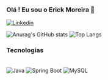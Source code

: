### Olá ! Eu sou o Erick Moreira 🤙

[![Linkedin](https://img.shields.io/badge/LinkedIn-0077B5?style=for-the-badge&logo=linkedin&logoColor=white)](https://www.linkedin.com/in/eriickmoreeira/)

![Anurag's GitHub stats](https://github-readme-stats.vercel.app/api?username=eriickmoreeira&show_icons=true&theme=dark)
![Top Langs](https://github-readme-stats.vercel.app/api/top-langs/?username=eriickmoreeira&hide_progress=true)

### Tecnologias 
<div style="display: inline_block"><br/>
  <img align="center" alt="Java" src="https://img.shields.io/badge/Java-ED8B00?style=for-the-badge&logo=openjdk&logoColor=white" />
  <img align="center" alt="Spring Boot" src="https://img.shields.io/badge/Spring-6DB33F?style=for-the-badge&logo=spring&logoColor=white" />
  <img align="center" alt="MySQL" src="https://img.shields.io/badge/MySQL-00000F?style=for-the-badge&logo=mysql&logoColor=white" />
</div>
